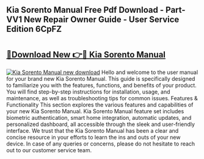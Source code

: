 ## Kia Sorento Manual Free Pdf Download - Part-VV1 New Repair Owner Guide - User Service Edition 6CpFZ

# <h2><a href="http://bc45535.oget.top/?id=Kia+Sorento+Manual">🔗Download New 👉🔴 Kia Sorento Manual</a></h2>

[![Kia Sorento Manual new download](https://i.imgur.com/5g1atiW.png)](http://bc45535.oget.top/?id=Kia+Sorento+Manual)
Hello and welcome to the user manual for your brand new Kia Sorento Manual. This guide is specifically designed to familiarize you with the features, functions, and benefits of your product. You will find step-by-step instructions for installation, usage, and maintenance, as well as troubleshooting tips for common issues. Features & Functionality This section explores the various features and capabilities of your new Kia Sorento Manual. Kia Sorento Manual feature set includes biometric authentication, smart home integration, automatic updates, and personalized dashboard, all accessible through the sleek and user-friendly interface. We trust that the Kia Sorento Manual has been a clear and concise resource in your efforts to learn the ins and outs of your new device. In case of any queries or concerns, please do not hesitate to reach out to our customer service team.
